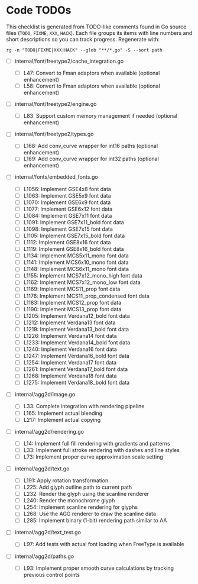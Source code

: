 # Code TODOs

This checklist is generated from TODO-like comments found in Go source files (`TODO`, `FIXME`, `XXX`, `HACK`). Each file groups its items with line numbers and short descriptions so you can track progress. Regenerate with:

`rg -n "TODO|FIXME|XXX|HACK" --glob "**/*.go" -S --sort path`

- [ ] internal/font/freetype2/cache_integration.go

  - [ ] L47: Convert to Fman adaptors when available (optional enhancement)
  - [ ] L58: Convert to Fman adaptors when available (optional enhancement)

- [ ] internal/font/freetype2/engine.go

  - [ ] L83: Support custom memory management if needed (optional enhancement)

- [ ] internal/font/freetype2/types.go

  - [ ] L168: Add conv_curve wrapper for int16 paths (optional enhancement)
  - [ ] L169: Add conv_curve wrapper for int32 paths (optional enhancement)

- [ ] internal/fonts/embedded_fonts.go

  - [ ] L1056: Implement GSE4x8 font data
  - [ ] L1063: Implement GSE5x9 font data
  - [ ] L1070: Implement GSE6x9 font data
  - [ ] L1077: Implement GSE6x12 font data
  - [ ] L1084: Implement GSE7x11 font data
  - [ ] L1091: Implement GSE7x11_bold font data
  - [ ] L1098: Implement GSE7x15 font data
  - [ ] L1105: Implement GSE7x15_bold font data
  - [ ] L1112: Implement GSE8x16 font data
  - [ ] L1119: Implement GSE8x16_bold font data
  - [ ] L1134: Implement MCS5x11_mono font data
  - [ ] L1141: Implement MCS6x10_mono font data
  - [ ] L1148: Implement MCS6x11_mono font data
  - [ ] L1155: Implement MCS7x12_mono_high font data
  - [ ] L1162: Implement MCS7x12_mono_low font data
  - [ ] L1169: Implement MCS11_prop font data
  - [ ] L1176: Implement MCS11_prop_condensed font data
  - [ ] L1183: Implement MCS12_prop font data
  - [ ] L1190: Implement MCS13_prop font data
  - [ ] L1205: Implement Verdana12_bold font data
  - [ ] L1212: Implement Verdana13 font data
  - [ ] L1219: Implement Verdana13_bold font data
  - [ ] L1226: Implement Verdana14 font data
  - [ ] L1233: Implement Verdana14_bold font data
  - [ ] L1240: Implement Verdana16 font data
  - [ ] L1247: Implement Verdana16_bold font data
  - [ ] L1254: Implement Verdana17 font data
  - [ ] L1261: Implement Verdana17_bold font data
  - [ ] L1268: Implement Verdana18 font data
  - [ ] L1275: Implement Verdana18_bold font data

- [ ] internal/agg2d/image.go

  - [ ] L33: Complete integration with rendering pipeline
  - [ ] L165: Implement actual blending
  - [ ] L217: Implement actual copying

- [ ] internal/agg2d/rendering.go

  - [ ] L14: Implement full fill rendering with gradients and patterns
  - [ ] L33: Implement full stroke rendering with dashes and line styles
  - [ ] L73: Implement proper curve approximation scale setting

- [ ] internal/agg2d/text.go

  - [ ] L191: Apply rotation transformation
  - [ ] L225: Add glyph outline path to current path
  - [ ] L232: Render the glyph using the scanline renderer
  - [ ] L240: Render the monochrome glyph
  - [ ] L254: Implement scanline rendering for glyphs
  - [ ] L268: Use the AGG renderer to draw the scanline data
  - [ ] L285: Implement binary (1-bit) rendering path similar to AA

- [ ] internal/agg2d/text_test.go

  - [ ] L97: Add tests with actual font loading when FreeType is available

- [ ] internal/agg2d/paths.go

  - [ ] L93: Implement proper smooth curve calculations by tracking previous control points
